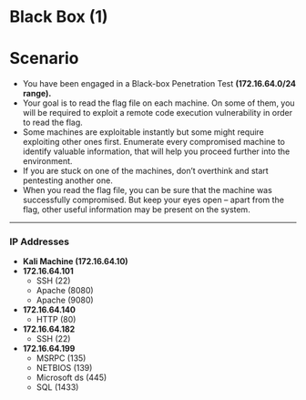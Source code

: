 # Black Box (1)

# Scenario

- You have been engaged in a Black-box Penetration Test **(172.16.64.0/24 range).**
- Your goal is to read the flag file on each machine. On some of them, you will be required to exploit a remote code execution vulnerability in order to read the flag.
- Some machines are exploitable instantly but some might require exploiting other ones first. Enumerate every compromised machine to identify valuable information, that will help you proceed further into the environment.
- If you are stuck on one of the machines, don’t overthink and start pentesting another one.
- When you read the flag file, you can be sure that the machine was successfully compromised. But keep your eyes open – apart from the flag, other useful information may be present on the system.

---

### IP Addresses

- **Kali Machine (172.16.64.10)**
- **172.16.64.101**
    - SSH (22)
    - Apache (8080)
    - Apache (9080)
- **172.16.64.140**
    - HTTP (80)
- **172.16.64.182**
    - SSH (22)
- **172.16.64.199**
    - MSRPC (135)
    - NETBIOS (139)
    - Microsoft ds (445)
    - SQL (1433)